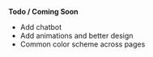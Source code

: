  **Todo / Coming Soon** 

-  Add chatbot
-  Add animations and better design
-  Common color scheme across pages
